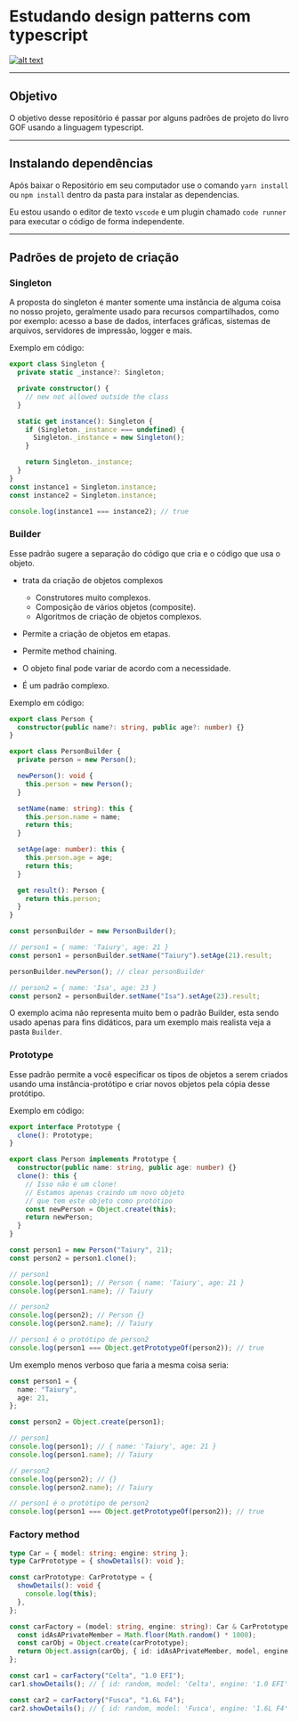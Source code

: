 # Estudando design patterns com typescript

[![alt text](https://blog.rocketseat.com.br/content/images/size/w2000/2019/03/5_ferramentas_em_alta_para_desenvolvedores_React.png "Link para o site de onde a arte saiu :)")](https://blog.rocketseat.com.br/5-ferramentas-em-alta-react/)

---

## Objetivo

O objetivo desse repositório é passar por alguns padrões de projeto do livro GOF usando a linguagem typescript.

---

## Instalando dependências

Após baixar o Repositório em seu computador use o comando `yarn install` ou `npm install` dentro da pasta para instalar as dependencias.

Eu estou usando o editor de texto `vscode` e um plugin chamado `code runner` para executar o código de forma independente.

---

## Padrões de projeto de criação

### Singleton

A proposta do singleton é manter somente uma instância de alguma coisa no nosso projeto, geralmente usado para recursos compartilhados, como por exemplo: acesso a base de dados, interfaces gráficas, sistemas de arquivos, servidores de impressão, logger e mais.

Exemplo em código:

```ts
export class Singleton {
  private static _instance?: Singleton;

  private constructor() {
    // new not allowed outside the class
  }

  static get instance(): Singleton {
    if (Singleton._instance === undefined) {
      Singleton._instance = new Singleton();
    }

    return Singleton._instance;
  }
}
const instance1 = Singleton.instance;
const instance2 = Singleton.instance;

console.log(instance1 === instance2); // true
```

### Builder

Esse padrão sugere a separação do código que cria e o código que usa o objeto.<br>

- trata da criação de objetos complexos

  - Construtores muito complexos.
  - Composição de vários objetos (composite).
  - Algoritmos de criação de objetos complexos.

- Permite a criação de objetos em etapas.
- Permite method chaining.
- O objeto final pode variar de acordo com a necessidade.
- É um padrão complexo.

Exemplo em código:

```ts
export class Person {
  constructor(public name?: string, public age?: number) {}
}

export class PersonBuilder {
  private person = new Person();

  newPerson(): void {
    this.person = new Person();
  }

  setName(name: string): this {
    this.person.name = name;
    return this;
  }

  setAge(age: number): this {
    this.person.age = age;
    return this;
  }

  get result(): Person {
    return this.person;
  }
}

const personBuilder = new PersonBuilder();

// person1 = { name: 'Taiury', age: 21 }
const person1 = personBuilder.setName("Taiury").setAge(21).result;

personBuilder.newPerson(); // clear personBuilder

// person2 = { name: 'Isa', age: 23 }
const person2 = personBuilder.setName("Isa").setAge(23).result;
```

O exemplo acima não representa muito bem o padrão Builder, esta sendo usado apenas para fins didáticos, para um exemplo mais realista veja a pasta `Builder`.

### Prototype

Esse padrão permite a você especificar os tipos de objetos a serem criados usando uma instância-protótipo e criar novos objetos pela cópia desse protótipo.

Exemplo em código:

```ts
export interface Prototype {
  clone(): Prototype;
}

export class Person implements Prototype {
  constructor(public name: string, public age: number) {}
  clone(): this {
    // Isso não é um clone!
    // Estamos apenas craindo um novo objeto
    // que tem este objeto como protótipo
    const newPerson = Object.create(this);
    return newPerson;
  }
}

const person1 = new Person("Taiury", 21);
const person2 = person1.clone();

// person1
console.log(person1); // Person { name: 'Taiury', age: 21 }
console.log(person1.name); // Taiury

// person2
console.log(person2); // Person {}
console.log(person2.name); // Taiury

// person1 é o protótipo de person2
console.log(person1 === Object.getPrototypeOf(person2)); // true
```

Um exemplo menos verboso que faria a mesma coisa seria:

```ts
const person1 = {
  name: "Taiury",
  age: 21,
};

const person2 = Object.create(person1);

// person1
console.log(person1); // { name: 'Taiury', age: 21 }
console.log(person1.name); // Taiury

// person2
console.log(person2); // {}
console.log(person2.name); // Taiury

// person1 é o protótipo de person2
console.log(person1 === Object.getPrototypeOf(person2)); // true
```

### Factory method

```ts
type Car = { model: string; engine: string };
type CarPrototype = { showDetails(): void };

const carPrototype: CarPrototype = {
  showDetails(): void {
    console.log(this);
  },
};

const carFactory = (model: string, engine: string): Car & CarPrototype => {
  const idAsAPrivateMember = Math.floor(Math.random() * 1000);
  const carObj = Object.create(carPrototype);
  return Object.assign(carObj, { id: idAsAPrivateMember, model, engine });
};

const car1 = carFactory("Celta", "1.0 EFI");
car1.showDetails(); // { id: random, model: 'Celta', engine: '1.0 EFI' }

const car2 = carFactory("Fusca", "1.6L F4");
car2.showDetails(); // { id: random, model: 'Fusca', engine: '1.6L F4' }
```
